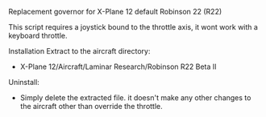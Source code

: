 Replacement governor for X-Plane 12 default Robinson 22 (R22)

This script requires a joystick bound to the throttle axis, it wont work with a keyboard throttle.

Installation
Extract to the aircraft directory:
 - X-Plane 12/Aircraft/Laminar Research/Robinson R22 Beta II

Uninstall:
 - Simply delete the extracted file. it doesn't make any other changes to the aircraft other than override the throttle.
